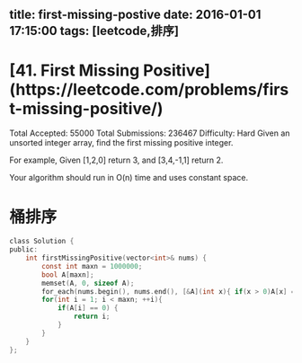 title: first-missing-postive
date: 2016-01-01 17:15:00
tags: [leetcode,排序]
---
<h1>[41. First Missing Positive](https://leetcode.com/problems/first-missing-positive/)</h1>
<!-- more -->
Total Accepted: 55000 Total Submissions: 236467 Difficulty: Hard
Given an unsorted integer array, find the first missing positive integer.

For example,
Given [1,2,0] return 3,
and [3,4,-1,1] return 2.

Your algorithm should run in O(n) time and uses constant space.
# 桶排序
```C
class Solution {
public:
    int firstMissingPositive(vector<int>& nums) {
        const int maxn = 1000000;
        bool A[maxn];
        memset(A, 0, sizeof A);
        for_each(nums.begin(), nums.end(), [&A](int x){ if(x > 0)A[x] = 1;});
        for(int i = 1; i < maxn; ++i){
            if(A[i] == 0) {
                return i;
            }
        }
    }
};
```
